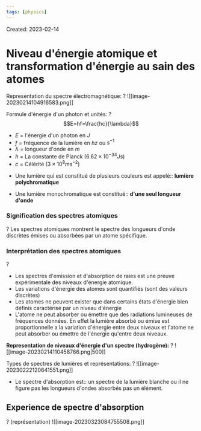 ```yaml
---
tags: [physics] 
---
```

Created: 2023-02-14

# Niveau d'énergie atomique et transformation d'énergie au sain des atomes
Representation du spectre électromagnétique:
?
![[image-20230214104916583.png]]
<!--SR:!2023-04-02,26,235-->

Formule d'énergie d'un photon et unités:
?
$$E=hf=\frac{hc}{\lambda}$$
- $E$ = l'énergie d'un photon en $J$
- $f$ = fréquence de la lumière en $hz$ ou $s^{-1}$
- $\lambda$ = longueur d'onde en $m$
- $h$ = La constante de Planck ($6.62\times 10^{−34}Js$)
- $c$ = Célérité ($3\times 10^{8} ms^{-2}$) 
<!--SR:!2023-04-03,28,234-->


- Une lumière qui est constitué de plusieurs couleurs est appelé:: **lumière polychromatique**
<!--SR:!2023-04-14,33,194-->
- Une lumière monochromatique est constitué:: **d'une seul longueur d'onde**
<!--SR:!2023-04-15,30,174-->

### Signification des spectres atomiques
?
Les spectres atomiques montrent le spectre des longueurs d'onde discrètes émises ou absorbées par un atome spécifique.
<!--SR:!2023-03-25,1,130-->

### Interprétation des spectres atomiques
?
- Les spectres d'emission et d'absorption de raies est une preuve expérimentale des niveaux d'énergie atomique. 
- Les variations d'énergie des atomes sont quantifiés (sont des valeurs discrètes)
- Les atomes ne peuvent exister que dans certains états d'énergie bien définis caractérisé par un niveau d'énergie
- L'atome ne peut absorber ou émettre que des radiations lumineuses de fréquences données. En effet la lumière absorbé ou émise  est proportionnelle a la variation d'énergie entre deux niveaux et l'atome ne peut absorber ou émettre de l'énergie  qu'entre deux niveaux.
<!--SR:!2023-04-01,27,215-->

**Representation de niveaux d'énergie d'un spectre (hydrogène):**
?
![[image-20230214110458766.png|500]]
<!--SR:!2023-04-07,30,234-->


Types de spectres de lumières et représentations:
?
![[image-20230222120641551.png]]
<!--SR:!2023-03-31,20,214-->

- Le spectre d'absorption est:: un spectre de la lumière blanche ou il ne figure pas les longueurs d'ondes absorbés pas un élément.
<!--SR:!2023-03-25,1,186-->

## Experience de spectre d'absorption
?
(représentation)
![[image-20230323084755508.png]]
<!--SR:!2023-03-25,1,186-->

